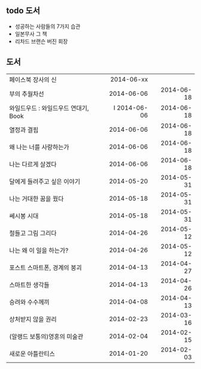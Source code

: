 
todo 도서
---------------------
- 성공하는 사람들의 7가지 습관
- 일본무사 그 책
- 리차드 브랜슨 버진 회장

도서
--------------------


|        |   |      |
|---|---:|---:|
|페이스북 장사의 신    | 2014-06-xx | | 
|부의 추월차선		| 2014-06-06	| 2014-06-18 |
|와일드우드 : 와일드우드 연대기, Book| Ⅰ		2014-06-06|	2014-06-18|
|열정과 결핍		|2014-06-06	|2014-06-18|
|왜 나는 너를 사랑하는가		|2014-06-06	|2014-06-18|
|나는 다르게 살겠다		|2014-06-06	|2014-06-18|
|달에게 들려주고 싶은 이야기		|2014-05-20	|2014-05-31|
|나는 거대한 꿈을 꿨다		|2014-05-18	|2014-05-31|
|쎄시봉 시대		|2014-05-18	|2014-05-31|
|철들고 그림 그리다		|2014-04-26	|2014-05-12|
|나는 왜 이 일을 하는가?		|2014-04-26	|2014-05-12|
|포스트 스마트폰, 경계의 붕괴		|2014-04-13	|2014-04-27|
|스마트한 생각들		|2014-04-13	|2014-04-26|
|승려와 수수께끼		|2014-04-08	|2014-04-13|
|상처받지 않을 권리		|2014-02-23	|2014-03-16|
|(알랭드 보통의)영혼의 미술관		|2014-02-04	|2014-02-15|
|새로운 아틀란티스		|2014-01-20	|2014-02-03|



